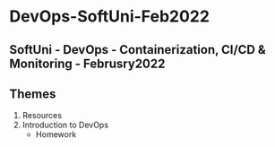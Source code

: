 # DevOps-SoftUni-Feb2022

## SoftUni - DevOps - Containerization, CI/CD &amp; Monitoring - Februsry2022 

## Themes

1. Resources
2. Introduction to DevOps
    - Homework 

